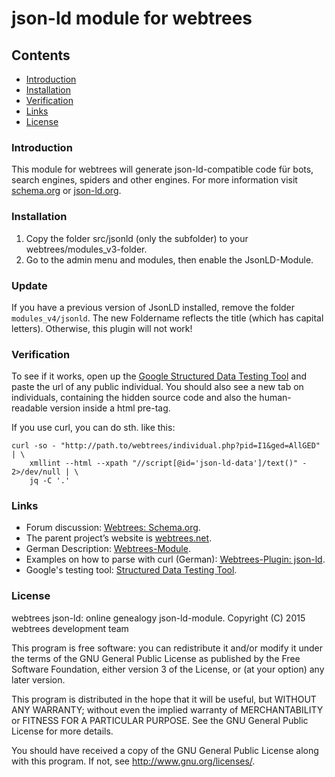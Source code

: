 # json-ld module for webtrees

## Contents

* [Introduction](#introduction)
* [Installation](#installation)
* [Verification](#verification)
* [Links](#links)
* [License](#license)

### Introduction

This module for webtrees will generate json-ld-compatible code für bots,
search engines, spiders and other engines. For more information visit [schema.org](http://schema.org)
or [json-ld.org](http://json-ld.org/).

### Installation

1. Copy the folder src/jsonld (only the subfolder) to your webtrees/modules_v3-folder.
2. Go to the admin menu and modules, then enable the JsonLD-Module.

### Update

If you have a previous version of JsonLD installed, remove the folder `modules_v4/jsonld`. The new Foldername reflects
the title (which has capital letters). Otherwise, this plugin will not work!

### Verification

To see if it works, open up the [Google Structured Data Testing Tool](https://developers.google.com/structured-data/testing-tool/)
and paste the url of any public individual.
You should also see a new tab on individuals, containing the hidden source code and also
the human-readable version inside a html pre-tag.

If you use curl, you can do sth. like this:

```shell
curl -so - "http://​path.to/​webtrees/​individual.​php?​pid=I1&​ged=AllGED" | \
    xmllint --html --xpath "//​script[@​id='json-​ld-​data']/​text()" - 2>/dev/null | \
    jq -C '.​'
```

### Links

* Forum discussion: [Webtrees: Schema.org](http://www.webtrees.net/index.php/en/forum/2-open-discussion/27014-schema-org).
* The parent project’s website is [webtrees.net](http://webtrees.net).
* German Description: [Webtrees-Module](https://www.bmarwell.de/projekte/webtrees-module/).
* Examples on how to parse with curl (German): [Webtrees-Plugin: json-ld](https://blog.bmarwell.de/webtrees-plugin-json-ld/).
* Google's testing tool: [Structured Data Testing Tool](https://developers.google.com/structured-data/testing-tool/).

### License

webtrees json-ld: online genealogy json-ld-module.
Copyright (C) 2015 webtrees development team

This program is free software: you can redistribute it and/or modify
it under the terms of the GNU General Public License as published by
the Free Software Foundation, either version 3 of the License, or
(at your option) any later version.

This program is distributed in the hope that it will be useful,
but WITHOUT ANY WARRANTY; without even the implied warranty of
MERCHANTABILITY or FITNESS FOR A PARTICULAR PURPOSE. See the
GNU General Public License for more details.

You should have received a copy of the GNU General Public License
 along with this program. If not, see <http://www.gnu.org/licenses/>.
